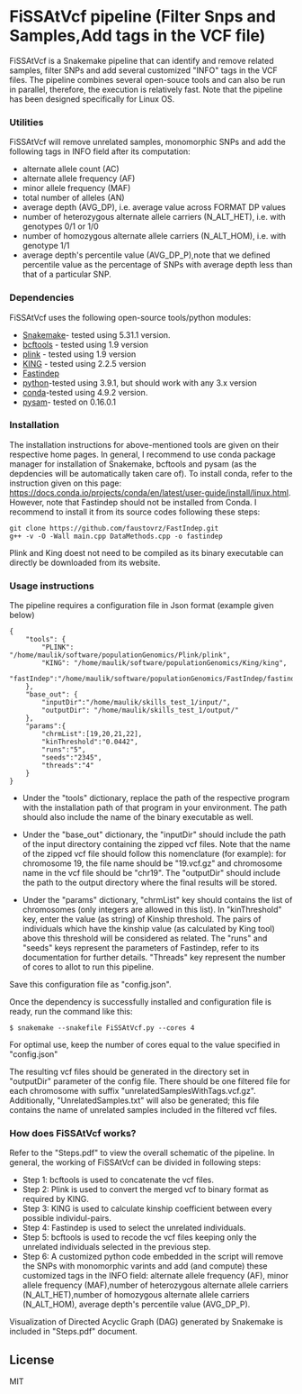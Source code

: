 # FiSSAtVcf pipeline (Filter Snps and Samples,Add tags in the VCF file)

FiSSAtVcf is a Snakemake pipeline that can identify and remove related samples, filter SNPs and add several customized "INFO" tags in the VCF files. The pipeline combines several open-souce tools and can also be run in parallel, therefore, the execution is relatively fast. Note that the pipeline has been designed specifically for Linux OS. 

 ### Utilities
 FiSSAtVcf will remove unrelated samples, monomorphic SNPs and add the following tags in INFO field after its computation:
 * alternate allele count (AC)
 * alternate allele frequency (AF)
 * minor allele frequency (MAF)
 * total number of alleles (AN)
 * average depth (AVG_DP), i.e. average value across FORMAT DP values
 * number of heterozygous alternate allele carriers (N_ALT_HET), i.e. with genotypes 0/1 or 1/0
 * number of homozygous alternate allele carriers (N_ALT_HOM), i.e. with genotype 1/1
 * average depth's percentile value (AVG_DP_P),note that we defined percentile value as the percentage of SNPs with average depth less than that of a particular SNP. 
 

 ### Dependencies

FiSSAtVcf uses the following open-source tools/python modules:

* [Snakemake](https://snakemake.readthedocs.io/en/stable/#)- tested using 5.31.1 version.
* [bcftools](http://samtools.github.io/bcftools/bcftools.html) - tested using 1.9 version
* [plink](https://www.cog-genomics.org/plink/) - tested using 1.9 version
* [KING](https://people.virginia.edu/~wc9c/KING/) - tested using 2.2.5 version
* [Fastindep](https://github.com/faustovrz/FastIndep)
* [python](https://www.python.org/)-tested using 3.9.1, but should work with any 3.x version
* [conda](https://docs.conda.io/en/latest/)-tested using 4.9.2 version. 
* [pysam](https://pysam.readthedocs.io/en/latest/)- tested on 0.16.0.1


### Installation

The installation instructions for above-mentioned tools are given on their respective home pages. In general, I recommend to use conda package manager for installation of Snakemake, bcftools and pysam (as the depdencies will be automatically taken care of). To install conda, refer to the instruction given on this page: https://docs.conda.io/projects/conda/en/latest/user-guide/install/linux.html.  However, note that Fastindep should not be installed from Conda. I recommend to install it from its source codes following these steps:

```
git clone https://github.com/faustovrz/FastIndep.git
g++ -v -O -Wall main.cpp DataMethods.cpp -o fastindep
```
Plink and King doest not need to be compiled as its binary executable can directly be downloaded from its website. 
### Usage instructions 
The pipeline requires a configuration file in Json format (example given below)
```
{
    "tools": {
        "PLINK": "/home/maulik/software/populationGenomics/Plink/plink",
        "KING": "/home/maulik/software/populationGenomics/King/king",
        "fastIndep":"/home/maulik/software/populationGenomics/FastIndep/fastindep"
    },
    "base_out": {
        "inputDir":"/home/maulik/skills_test_1/input/",
        "outputDir": "/home/maulik/skills_test_1/output/"
    },
    "params":{
        "chrmList":[19,20,21,22],
        "kinThreshold":"0.0442",
        "runs":"5",
        "seeds":"2345",
        "threads":"4"
    }
}
```
* Under the "tools" dictionary, replace the path of the respective program with the installation path of that program in your environment. The path should also include the name of the binary executable as well. 

* Under the "base_out" dictionary, the "inputDir" should include the path of the input directory containing the zipped vcf files. Note that the name of the zipped vcf file should follow this nomenclature (for example): for chromosome 19, the file name should be "19.vcf.gz" and chromosome name in the vcf file should be "chr19". The "outputDir" should include the path to the output directory where the final results will be stored. 

* Under the "params" dictionary, "chrmList" key should contains the list of chromosomes (only integers are allowed in this list). In "kinThreshold" key, enter the value (as string) of Kinship threshold. The pairs of individuals which have the kinship value (as calculated by King tool) above this threshold will be considered as related. The "runs" and "seeds" keys represent the parameters of Fastindep, refer to its documentation for further details. "Threads" key represent the number of cores to allot to run this pipeline. 

Save this configuration file as "config.json".

Once the dependency is successfully installed and configuration file is ready, run the command like this:

```
$ snakemake --snakefile FiSSAtVcf.py --cores 4
```
For optimal use, keep the number of cores equal to the value specified in "config.json"

The resulting vcf files should be generated in the directory set in "outputDir" parameter of the config file. There should be one filtered file for each chromosome with suffix "unrelatedSamplesWithTags.vcf.gz". Additionally, "UnrelatedSamples.txt" will also be generated; this file contains the name of unrelated samples included in the filtered vcf files. 

### How does FiSSAtVcf works? 
Refer to the "Steps.pdf" to view the overall schematic of the pipeline. In general, the working of FiSSAtVcf can be divided in following steps:

* Step 1: bcftools is used to concatenate the vcf files.
* Step 2: Plink is used to convert the merged vcf to binary format as required by KING.
* Step 3: KING is used to calculate kinship coefficient between every possible individul-pairs.
* Step 4: Fastindep is used to select the unrelated individuals.
* Step 5: bcftools is used to recode the vcf files keeping only the unrelated individuals selected in the previous step.
* Step 6: A customized python code embedded in the script will remove the SNPs with monomorphic varints and add (and compute) these customized tags in the INFO field: alternate allele frequency (AF), minor allele frequency (MAF),number of heterozygous alternate allele carriers (N_ALT_HET),number of homozygous alternate allele carriers (N_ALT_HOM), average depth's percentile value (AVG_DP_P).

Visualization of Directed Acyclic Graph (DAG) generated by Snakemake is included in "Steps.pdf" document. 

License
----

MIT

